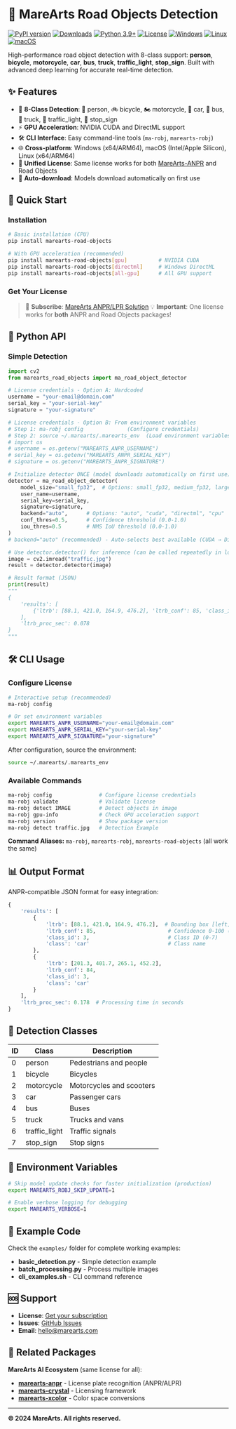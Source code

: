 # 🚗 MareArts Road Objects Detection

[![PyPI version](https://badge.fury.io/py/marearts-road-objects.svg)](https://badge.fury.io/py/marearts-road-objects)
[![Downloads](https://pepy.tech/badge/marearts-road-objects)](https://pepy.tech/project/marearts-road-objects)
[![Python 3.9+](https://img.shields.io/badge/python-3.9+-blue.svg)](https://www.python.org/downloads/)
[![License](https://img.shields.io/badge/license-Proprietary-red.svg)](LICENSE)
[![Windows](https://img.shields.io/badge/os-Windows-blue.svg)](https://www.microsoft.com/windows)
[![Linux](https://img.shields.io/badge/os-Linux-green.svg)](https://www.linux.org/)
[![macOS](https://img.shields.io/badge/os-macOS-silver.svg)](https://www.apple.com/macos/)

High-performance road object detection with 8-class support: **person**, **bicycle**, **motorcycle**, **car**, **bus**, **truck**, **traffic_light**, **stop_sign**. Built with advanced deep learning for accurate real-time detection.

## ✨ Features

- 🎯 **8-Class Detection**: 👤 person, 🚲 bicycle, 🏍️ motorcycle, 🚗 car, 🚌 bus, 🚚 truck, 🚦 traffic_light, 🛑 stop_sign
- ⚡ **GPU Acceleration**: NVIDIA CUDA and DirectML support
- 🛠️ **CLI Interface**: Easy command-line tools (`ma-robj`, `marearts-robj`)
- 🌐 **Cross-platform**: Windows (x64/ARM64), macOS (Intel/Apple Silicon), Linux (x64/ARM64)
- 🔑 **Unified License**: Same license works for both [MareArts-ANPR](https://github.com/MareArts/MareArts-ANPR) and Road Objects
- 🚀 **Auto-download**: Models download automatically on first use

## 🚀 Quick Start

### Installation

```bash
# Basic installation (CPU)
pip install marearts-road-objects

# With GPU acceleration (recommended)
pip install marearts-road-objects[gpu]          # NVIDIA CUDA
pip install marearts-road-objects[directml]     # Windows DirectML
pip install marearts-road-objects[all-gpu]      # All GPU support
```

### Get Your License

> 🔑 **Subscribe**: [MareArts ANPR/LPR Solution](https://www.marearts.com/products/anpr)
> 💡 **Important**: One license works for **both** ANPR and Road Objects packages!

## 🐍 Python API

### Simple Detection

```python
import cv2
from marearts_road_objects import ma_road_object_detector

# License credentials - Option A: Hardcoded
username = "your-email@domain.com"
serial_key = "your-serial-key"
signature = "your-signature"

# License credentials - Option B: From environment variables
# Step 1: ma-robj config              (Configure credentials)
# Step 2: source ~/.marearts/.marearts_env  (Load environment variables)
# import os
# username = os.getenv("MAREARTS_ANPR_USERNAME")
# serial_key = os.getenv("MAREARTS_ANPR_SERIAL_KEY")
# signature = os.getenv("MAREARTS_ANPR_SIGNATURE")

# Initialize detector ONCE (model downloads automatically on first use)
detector = ma_road_object_detector(
    model_size="small_fp32",  # Options: small_fp32, medium_fp32, large_fp32
    user_name=username,
    serial_key=serial_key,
    signature=signature,
    backend="auto",      # Options: "auto", "cuda", "directml", "cpu"
    conf_thres=0.5,      # Confidence threshold (0.0-1.0)
    iou_thres=0.5        # NMS IoU threshold (0.0-1.0)
)
# backend="auto" (recommended) - Auto-selects best available (CUDA → DirectML → CPU)

# Use detector.detector() for inference (can be called repeatedly in loops)
image = cv2.imread("traffic.jpg")
result = detector.detector(image)

# Result format (JSON)
print(result)
"""
{
    'results': [
        {'ltrb': [88.1, 421.0, 164.9, 476.2], 'ltrb_conf': 85, 'class_id': 3, 'class': 'car'},
    ],
    'ltrb_proc_sec': 0.078
}
"""
```

## 🛠️ CLI Usage

### Configure License

```bash
# Interactive setup (recommended)
ma-robj config

# Or set environment variables
export MAREARTS_ANPR_USERNAME="your-email@domain.com"
export MAREARTS_ANPR_SERIAL_KEY="your-serial-key"
export MAREARTS_ANPR_SIGNATURE="your-signature"
```

After configuration, source the environment:
```bash
source ~/.marearts/.marearts_env
```

### Available Commands

```bash
ma-robj config               # Configure license credentials
ma-robj validate             # Validate license
ma-robj detect IMAGE         # Detect objects in image
ma-robj gpu-info             # Check GPU acceleration support
ma-robj version              # Show package version
ma-robj detect traffic.jpg   # Detection Example
```

**Command Aliases:** `ma-robj`, `marearts-robj`, `marearts-road-objects` (all work the same)

## 📊 Output Format

ANPR-compatible JSON format for easy integration:

```python
{
    'results': [
        {
            'ltrb': [88.1, 421.0, 164.9, 476.2],  # Bounding box [left, top, right, bottom]
            'ltrb_conf': 85,                       # Confidence 0-100 (integer)
            'class_id': 3,                         # Class ID (0-7)
            'class': 'car'                         # Class name
        },
        {
            'ltrb': [201.3, 401.7, 265.1, 452.2],
            'ltrb_conf': 84,
            'class_id': 3,
            'class': 'car'
        }
    ],
    'ltrb_proc_sec': 0.178  # Processing time in seconds
}
```

## 🎯 Detection Classes

| ID | Class | Description |
|----|-------|-------------|
| 0 | person | Pedestrians and people |
| 1 | bicycle | Bicycles |
| 2 | motorcycle | Motorcycles and scooters |
| 3 | car | Passenger cars |
| 4 | bus | Buses |
| 5 | truck | Trucks and vans |
| 6 | traffic_light | Traffic signals |
| 7 | stop_sign | Stop signs |

## 🔧 Environment Variables

```bash
# Skip model update checks for faster initialization (production)
export MAREARTS_ROBJ_SKIP_UPDATE=1

# Enable verbose logging for debugging
export MAREARTS_VERBOSE=1
```

## 📝 Example Code

Check the `examples/` folder for complete working examples:
- **basic_detection.py** - Simple detection example
- **batch_processing.py** - Process multiple images
- **cli_examples.sh** - CLI command reference

## 🆘 Support

- **License**: [Get your subscription](https://www.marearts.com/products/anpr)
- **Issues**: [GitHub Issues](https://github.com/MareArts/MareArts-Road-Objects/issues)
- **Email**: hello@marearts.com

## 🔗 Related Packages

**MareArts AI Ecosystem** (same license for all):
- **[marearts-anpr](https://github.com/MareArts/MareArts-ANPR)** - License plate recognition (ANPR/ALPR)
- **[marearts-crystal](https://github.com/MareArts/marearts-crystal)** - Licensing framework
- **[marearts-xcolor](https://github.com/MareArts/marearts-xcolor)** - Color space conversions

---

**© 2024 MareArts. All rights reserved.**
